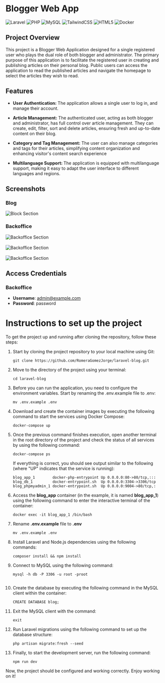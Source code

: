 # Blogger Web App

![Laravel](https://img.shields.io/badge/laravel-%23FF2D20.svg?style=for-the-badge&logo=laravel&logoColor=white)
![PHP](https://img.shields.io/badge/php-%23777BB4.svg?style=for-the-badge&logo=php&logoColor=white)
![MySQL](https://img.shields.io/badge/mysql-%2300f.svg?style=for-the-badge&logo=mysql&logoColor=white)
![TailwindCSS](https://img.shields.io/badge/tailwindcss-%2338B2AC.svg?style=for-the-badge&logo=tailwind-css&logoColor=white)
![HTML5](https://img.shields.io/badge/html5-%23E34F26.svg?style=for-the-badge&logo=html5&logoColor=white)
![Docker](https://img.shields.io/badge/docker-%230db7ed.svg?style=for-the-badge&logo=docker&logoColor=white)



## Project Overview

This project is a Blogger Web Application designed for a single registered user who plays the dual role of both blogger and administrator. The primary purpose of this application is to facilitate the registered user in creating and publishing articles on their personal blog. Public users can access the application to read the published articles and navigate the homepage to select the articles they wish to read.

## Features

- <b>User Authentication:</b> The application allows a single user to log in, and manage their account.

- <b>Article Management:</b> The authenticated user, acting as both blogger and administrator, has full control over article management. They can create, edit, filter, sort and delete articles, ensuring fresh and up-to-date content on their blog.

- <b>Category and Tag Management:</b> The user can also manage categories and tags for their articles, simplifying content organization and enhancing visitor's content search experience

- <b>Multilanguage Support: </b> The application is equipped with multilanguage support, making it easy to adapt the user interface to different languages and regions.

## Screenshots
### Blog
![Block Section](https://i.imgur.com/LZ7IoeV.png)

### Backoffice

![Backoffice Section](https://i.imgur.com/6K7Tixx.png)<br><br>
![Backoffice Section](https://i.imgur.com/ezUrgkH.png)<br><br>
![Backoffice Section](https://i.imgur.com/XRKmUfZ.png)

## Access Credentials

### Backoffice

- **Username**: admin@example.com
- **Password**: password

# Instructions to set up the project

To get the project up and running after cloning the repository, follow these steps:


1. Start by cloning the project repository to your local machine using Git:
    ```    
   git clone https://github.com/RomeraGomezJorge/laravel-blog.git
   ```

2. Move to the directory of the project using your terminal:
    ```    
   cd laravel-blog
   ```   

3. Before you can run the application, you need to configure the environment variables. Start by renaming the .env.example file to .env: 
    ```
    mv .env.example .env
    ```
4. Download and create the container images by executing the following command to start the services using Docker Compose:
    ```
    docker-compose up
    ```
5. Once the previous command finishes execution, open another terminal in the root directory of the project and check the status of all services by using the following command:
    ```
    docker-compose ps
    ```
   If everything is correct, you should see output similar to the following (where "UP" indicates that the service is running):
    ```
    blog_app_1        docker-php-entrypoint Up 0.0.0.0:80->80/tcp,:::
    blog_db_1         docker-entrypoint.sh  Up 0.0.0.0:3304->3306/tcp
    blog_phpmyadmin_1 docker-entrypoint.sh  Up 0.0.0.0:9004->80/tcp,:
    ```
6. Access the **blog_app** container (in the example, it is named **blog_app_1**)  using the following command to enter the interactive terminal of the container:
     ```
     docker exec -it blog_app_1 /bin/bash
    ```

7. Rename **.env.example** file to **.env**
    ```
    mv .env.example .env
    ```
    
8. Install Laravel and Node.js dependencies using the following commands:
    ```
    composer install && npm install
    ```
   
9. Connect to MySQL using the following command:
    ```
    mysql -h db -P 3306 -u root -proot
   
   
    ```

10. Create the database by executing the following command in the MySQL client within the container:
    ```
    CREATE DATABASE blog;
    ```
   
11. Exit the MySQL client with the command:
    ```
    exit
    ```

12. Run Laravel migrations using the following command to set up the database structure:
     ```
     php artisan migrate:fresh --seed
     ```
   
13. Finally, to start the development server, run the following command:
     ```
     npm run dev
     ```
   

Now, the project should be configured and working correctly. Enjoy working on it!

